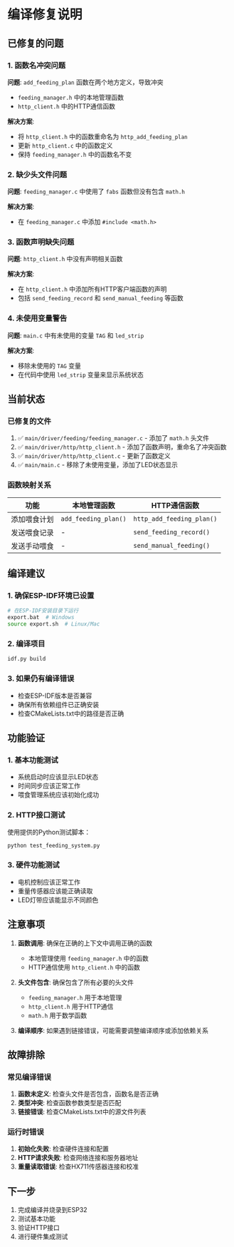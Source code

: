 # 编译修复说明

## 已修复的问题

### 1. 函数名冲突问题
**问题**: `add_feeding_plan` 函数在两个地方定义，导致冲突
- `feeding_manager.h` 中的本地管理函数
- `http_client.h` 中的HTTP通信函数

**解决方案**: 
- 将 `http_client.h` 中的函数重命名为 `http_add_feeding_plan`
- 更新 `http_client.c` 中的函数定义
- 保持 `feeding_manager.h` 中的函数名不变

### 2. 缺少头文件问题
**问题**: `feeding_manager.c` 中使用了 `fabs` 函数但没有包含 `math.h`

**解决方案**: 
- 在 `feeding_manager.c` 中添加 `#include <math.h>`

### 3. 函数声明缺失问题
**问题**: `http_client.h` 中没有声明相关函数

**解决方案**: 
- 在 `http_client.h` 中添加所有HTTP客户端函数的声明
- 包括 `send_feeding_record` 和 `send_manual_feeding` 等函数

### 4. 未使用变量警告
**问题**: `main.c` 中有未使用的变量 `TAG` 和 `led_strip`

**解决方案**: 
- 移除未使用的 `TAG` 变量
- 在代码中使用 `led_strip` 变量来显示系统状态

## 当前状态

### 已修复的文件
1. ✅ `main/driver/feeding/feeding_manager.c` - 添加了 `math.h` 头文件
2. ✅ `main/driver/http/http_client.h` - 添加了函数声明，重命名了冲突函数
3. ✅ `main/driver/http/http_client.c` - 更新了函数定义
4. ✅ `main/main.c` - 移除了未使用变量，添加了LED状态显示

### 函数映射关系
| 功能 | 本地管理函数 | HTTP通信函数 |
|------|-------------|-------------|
| 添加喂食计划 | `add_feeding_plan()` | `http_add_feeding_plan()` |
| 发送喂食记录 | - | `send_feeding_record()` |
| 发送手动喂食 | - | `send_manual_feeding()` |

## 编译建议

### 1. 确保ESP-IDF环境已设置
```bash
# 在ESP-IDF安装目录下运行
export.bat  # Windows
source export.sh  # Linux/Mac
```

### 2. 编译项目
```bash
idf.py build
```

### 3. 如果仍有编译错误
- 检查ESP-IDF版本是否兼容
- 确保所有依赖组件已正确安装
- 检查CMakeLists.txt中的路径是否正确

## 功能验证

### 1. 基本功能测试
- 系统启动时应该显示LED状态
- 时间同步应该正常工作
- 喂食管理系统应该初始化成功

### 2. HTTP接口测试
使用提供的Python测试脚本：
```bash
python test_feeding_system.py
```

### 3. 硬件功能测试
- 电机控制应该正常工作
- 重量传感器应该能正确读取
- LED灯带应该能显示不同颜色

## 注意事项

1. **函数调用**: 确保在正确的上下文中调用正确的函数
   - 本地管理使用 `feeding_manager.h` 中的函数
   - HTTP通信使用 `http_client.h` 中的函数

2. **头文件包含**: 确保包含了所有必要的头文件
   - `feeding_manager.h` 用于本地管理
   - `http_client.h` 用于HTTP通信
   - `math.h` 用于数学函数

3. **编译顺序**: 如果遇到链接错误，可能需要调整编译顺序或添加依赖关系

## 故障排除

### 常见编译错误
1. **函数未定义**: 检查头文件是否包含，函数名是否正确
2. **类型冲突**: 检查函数参数类型是否匹配
3. **链接错误**: 检查CMakeLists.txt中的源文件列表

### 运行时错误
1. **初始化失败**: 检查硬件连接和配置
2. **HTTP请求失败**: 检查网络连接和服务器地址
3. **重量读取错误**: 检查HX711传感器连接和校准

## 下一步

1. 完成编译并烧录到ESP32
2. 测试基本功能
3. 验证HTTP接口
4. 进行硬件集成测试 